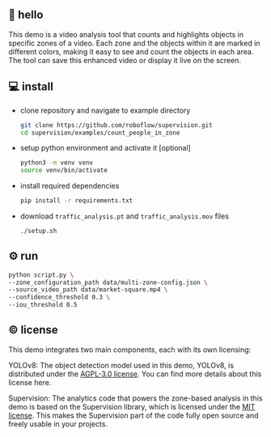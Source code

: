 ## 👋 hello

This demo is a video analysis tool that counts and highlights objects in specific zones
of a video. Each zone and the objects within it are marked in different colors, making
it easy to see and count the objects in each area. The tool can save this enhanced
video or display it live on the screen.

## 💻 install

- clone repository and navigate to example directory

    ```bash
    git clone https://github.com/roboflow/supervision.git
    cd supervision/examples/count_people_in_zone
    ```

- setup python environment and activate it [optional]

    ```bash
    python3 -m venv venv
    source venv/bin/activate
    ```

- install required dependencies

    ```bash
    pip install -r requirements.txt
    ```

- download `traffic_analysis.pt` and `traffic_analysis.mov` files

    ```bash
    ./setup.sh
    ```

## ⚙️ run

```bash
python script.py \
--zone_configuration_path data/multi-zone-config.json \
--source_video_path data/market-square.mp4 \
--confidence_threshold 0.3 \
--iou_threshold 0.5
```

## © license

This demo integrates two main components, each with its own licensing:

YOLOv8: The object detection model used in this demo, YOLOv8, is distributed under the
[AGPL-3.0 license](https://github.com/ultralytics/ultralytics/blob/main/LICENSE). You
can find more details about this license here.

Supervision: The analytics code that powers the zone-based analysis in this demo is
based on the Supervision library, which is licensed under the
[MIT license](https://github.com/roboflow/supervision/blob/develop/LICENSE.md). This
makes the Supervision part of the code fully open source and freely usable in your
projects.
